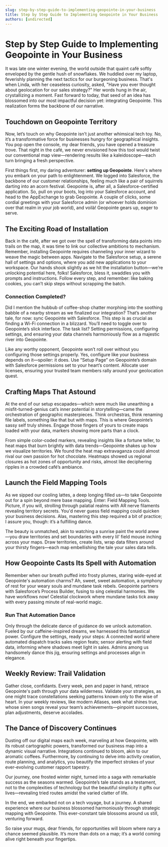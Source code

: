 ```yaml
---
slug: step-by-step-guide-to-implementing-geopointe-in-your-business
title: Step by Step Guide to Implementing Geopointe in Your Business
authors: [undirected]
---
```



# Step by Step Guide to Implementing Geopointe in Your Business

It was late one winter evening, the world outside that quaint café softly enveloped by the gentle hush of snowflakes. We huddled over my laptop, feverishly planning the next tactics for our burgeoning business. That's when Linda, with her ceaseless curiosity, asked, "Have you ever thought about geolocation for our sales strategy?" Her words hung in the air, crystallizing a moment. Fast forward to today, that seed of an idea has blossomed into our most impactful decision yet: integrating Geopointe. This realization forms the backbone of our narrative.

## Touchdown on Geopointe Territory

Now, let’s touch on why Geopointe isn’t just another whimsical tech toy. No, it’s a transformative force for businesses hungry for geographical insights. You pop open the console, my dear friends, you have opened a treasure trove. That night in the café, we never envisioned how this tool would twist our conventional map view—rendering results like a kaleidoscope—each turn bringing a fresh perspective. 

First things first, my daring adventurer: **setting up Geopointe**. Here's where you embark on your path to enlightenment. We logged into Salesforce, the backbone of our customer relationships, feeling much like a pair of squirrels darting into an acorn festival. Geopointe is, after all, a Salesforce-certified application. So, pull on your boots, log into your Salesforce account, and head to the AppExchange to grab Geopointe. A couple of clicks, some cordial greetings with your Salesforce admin (or whoever holds dominion over that realm in your job world), and voilà! Geopointe gears up, eager to serve.

## The Exciting Road of Installation

Back in the café, after we got over the spell of transforming data points into trails on the map, it was time to link our collective ambitions to mechanism. Remember, installing Geopointe requires channeling your inner wizard to weave the magic between apps. Navigate to the Salesforce setup, a serene hall of settings and options, where you add new applications to your workspace. Our hands shook slightly as we hit the installation button—we’re unlocking potential here, folks! Salesforce, bless it, swaddles you with prompts and instructions. Follow every step, and remember: like baking cookies, you can’t skip steps without scrapping the batch.

### Connection Completed?

Did I mention the hubbub of coffee-shop chatter morphing into the soothing babble of a nearby stream as we finalized our integration? That’s another tale, for now: sync Geopointe with Salesforce. This step is as crucial as finding a Wi-Fi connection in a blizzard. You’ll need to toggle over to Geopointe’s slick interface. The task list? Setting permissions, configuring settings, and ensuring your data channels harmoniously flow as a majestic river into Geopointe.

Like any worthy opponent, Geopointe won’t roll over without you configuring those settings properly. Yes, configure like your business depends on it—spoiler: it does. Use “Setup Page” on Geopointe’s domain with Salesforce permissions set to your heart’s content. Allocate user licenses, ensuring your trusted team members rally around your geolocation quest.

## Crafting Maps That Astound

At the end of our setup escapades—which were much like unearthing a misfit-turned-genius cat’s inner potential in storytelling—came the orchestration of geographic masterpieces. Think orchestras, think renaming file labels, something like that but with maps. This is where Geopointe’s sassy self truly shines. Engage those fingers of yours to create maps loaded with your data, markers showing more parts than a clock.

From simple color-coded markers, revealing insights like a fortune teller, to heat maps that burn brightly with data trends—Geopointe shakes up how we visualize territories. We found the heat map extravaganza could almost rival our own passion for hot chocolate. Heatmaps showed us regional closures as hot zones of opportunity and risks, almost like deciphering ripples in a crowded café’s ambiance. 

## Launch the Field Mapping Tools

As we sipped our cooling lattes, a deep longing filled us—to take Geopointe out for a spin beyond mere base mapping. Enter: Field Mapping Tools. Picture, if you will, strolling through palatial realms with AR nerve filaments revealing territory secrets. You'd never guess field mapping could quicken your business decisions. Alas, mastering this step required a bit of practice; I assure you, though: it’s a fulfilling dance.

The beauty is unmatched, akin to watching a sunrise paint the world anew—you draw territories and set boundaries with every lil’ field mouse inching across your maps. Draw territories, create lists, wrap data filters around your thirsty fingers—each map embellishing the tale your sales data tells.

## How Geopointe Casts Its Spell with Automation

Remember when our breath puffed into frosty plumes, staring wide-eyed at Geopointe's automation charms? Ah, sweet, sweet automation, a symphony of rest for your weary souls and mundane task rebels. Geopointe partners with Salesforce’s Process Builder, fusing to sing celestial harmonies. We have workflows now! Celestial clockwork where mundane tasks tick away with every passing minute of real-world magic.

### Run That Automation Dance

Only through the delicate dance of guidance do we unlock automation. Fueled by our caffeine-inspired dreams, we harnessed this fantastical power. Configure the settings, ready your steps: A connected world where automated dispatch tracks sales region feats; sensor alerting with field data, informing where shadows meet light in sales. Admins among us handsomely dance this jig, ensuring settings and processes align in elegance.

## Weekly Review: Trail Validation

Gather close, confidants. Every week, pen and paper in hand, retrace Geopointe's path through your data wilderness. Validate your strategies, as one might trace constellations seeking patterns known only to the wise of heart. In your weekly reviews, like modern Atlases, seek what shines true, whose siren songs reveal your team’s achievements—pinpoint successes, plan adjustments, deserve accolades.

## The Dance of Discovery Continues

Dusting off our digital maps each week, marveling at how Geopointe, with its robust cartographic powers, transformed our business map into a dynamic visual narrative. Integrations continued to bloom, akin to our aromatic coffees. Furthermore, by continuing to delve into activity creation, route planning, and analytics, you beautify the imperfect strokes of your ever-evolving customer rapport tapestry.

Our journey, one frosted winter night, turned into a saga with remarkable success as the seasons warmed. Geopointe’s tale stands as a testament, not to the complexities of technology but the beautiful simplicity it gifts our lives—revealing tried routes amidst the varied clatter of life.

In the end, we embarked not on a tech voyage, but a journey. A shared experience where our business blossomed harmoniously through strategic mapping with Geopointe. This ever-constant tale blossoms around us still, venturing forward.

So raise your mugs, dear friends, for opportunities will bloom where nary a chance seemed plausible. It’s more than dots on a map; it’s a world coming alive right beneath your fingertips.